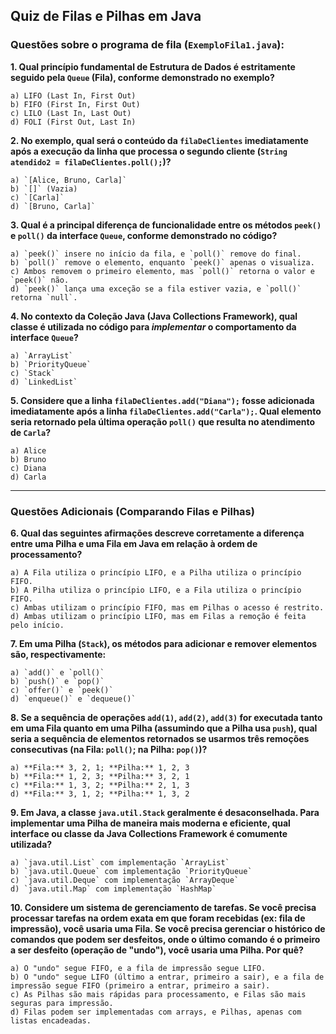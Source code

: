 ## Quiz de Filas e Pilhas em Java

### Questões sobre o programa de fila (`ExemploFila1.java`):

**1. Qual princípio fundamental de Estrutura de Dados é estritamente seguido pela `Queue` (Fila), conforme demonstrado no exemplo?**

    a) LIFO (Last In, First Out)    
    b) FIFO (First In, First Out)
    c) LILO (Last In, Last Out)
    d) FOLI (First Out, Last In)

**2. No exemplo, qual será o conteúdo da `filaDeClientes` imediatamente após a execução da linha que processa o segundo cliente (`String atendido2 = filaDeClientes.poll();`)?**

    a) `[Alice, Bruno, Carla]`
    b) `[]` (Vazia)
    c) `[Carla]`
    d) `[Bruno, Carla]`

**3. Qual é a principal diferença de funcionalidade entre os métodos `peek()` e `poll()` da interface `Queue`, conforme demonstrado no código?**

    a) `peek()` insere no início da fila, e `poll()` remove do final.
    b) `poll()` remove o elemento, enquanto `peek()` apenas o visualiza.
    c) Ambos removem o primeiro elemento, mas `poll()` retorna o valor e `peek()` não.
    d) `peek()` lança uma exceção se a fila estiver vazia, e `poll()` retorna `null`.

**4. No contexto da Coleção Java (Java Collections Framework), qual classe é utilizada no código para *implementar* o comportamento da interface `Queue`?**

    a) `ArrayList`
    b) `PriorityQueue`
    c) `Stack`
    d) `LinkedList`

**5. Considere que a linha `filaDeClientes.add("Diana");` fosse adicionada imediatamente após a linha `filaDeClientes.add("Carla");`. Qual elemento seria retornado pela última operação `poll()` que resulta no atendimento de `Carla`?**

    a) Alice
    b) Bruno
    c) Diana
    d) Carla

---

### Questões Adicionais (Comparando Filas e Pilhas)

**6. Qual das seguintes afirmações descreve corretamente a diferença entre uma Pilha e uma Fila em Java em relação à ordem de processamento?**

    a) A Fila utiliza o princípio LIFO, e a Pilha utiliza o princípio FIFO.
    b) A Pilha utiliza o princípio LIFO, e a Fila utiliza o princípio FIFO.
    c) Ambas utilizam o princípio FIFO, mas em Pilhas o acesso é restrito.
    d) Ambas utilizam o princípio LIFO, mas em Filas a remoção é feita pelo início.

**7. Em uma Pilha (`Stack`), os métodos para adicionar e remover elementos são, respectivamente:**

    a) `add()` e `poll()`
    b) `push()` e `pop()`
    c) `offer()` e `peek()`
    d) `enqueue()` e `dequeue()`

**8. Se a sequência de operações `add(1)`, `add(2)`, `add(3)` for executada tanto em uma Fila quanto em uma Pilha (assumindo que a Pilha usa `push`), qual seria a sequência de elementos retornados se usarmos **três remoções consecutivas** (na Fila: `poll()`; na Pilha: `pop()`)?**

    a) **Fila:** 3, 2, 1; **Pilha:** 1, 2, 3
    b) **Fila:** 1, 2, 3; **Pilha:** 3, 2, 1
    c) **Fila:** 1, 3, 2; **Pilha:** 2, 1, 3
    d) **Fila:** 3, 1, 2; **Pilha:** 1, 3, 2

**9. Em Java, a classe `java.util.Stack` geralmente é desaconselhada. Para implementar uma Pilha de maneira mais moderna e eficiente, qual interface ou classe da Java Collections Framework é comumente utilizada?**

    a) `java.util.List` com implementação `ArrayList`
    b) `java.util.Queue` com implementação `PriorityQueue`
    c) `java.util.Deque` com implementação `ArrayDeque`
    d) `java.util.Map` com implementação `HashMap`

**10. Considere um sistema de gerenciamento de tarefas. Se você precisa processar tarefas na ordem exata em que foram recebidas (ex: fila de impressão), você usaria uma **Fila**. Se você precisa gerenciar o histórico de comandos que podem ser desfeitos, onde o último comando é o primeiro a ser desfeito (operação de "undo"), você usaria uma **Pilha**. Por quê?**

    a) O "undo" segue FIFO, e a fila de impressão segue LIFO.
    b) O "undo" segue LIFO (último a entrar, primeiro a sair), e a fila de impressão segue FIFO (primeiro a entrar, primeiro a sair).
    c) As Pilhas são mais rápidas para processamento, e Filas são mais seguras para impressão.
    d) Filas podem ser implementadas com arrays, e Pilhas, apenas com listas encadeadas.
